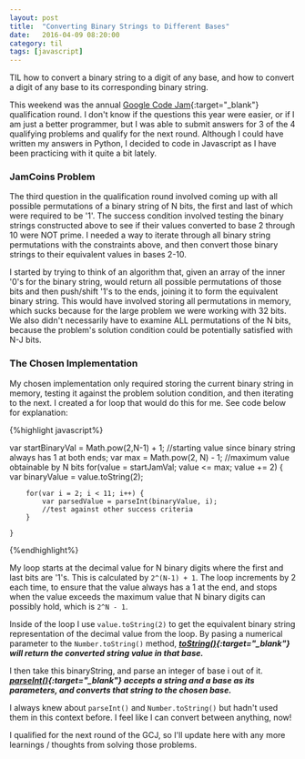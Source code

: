 ```yaml
---
layout: post
title:  "Converting Binary Strings to Different Bases"
date:   2016-04-09 08:20:00
category: til
tags: [javascript]
---
```


TIL how to convert a binary string to a digit of any base, and how to convert a digit of any base to its corresponding binary string.

This weekend was the annual [Google Code Jam][gcj]{:target="_blank"} qualification round. I don't know if the questions this year were easier, or if I am just a better programmer, but I was able to submit answers for 3 of the 4 qualifying problems and qualify for the next round. Although I could have written my answers in Python, I decided to code in Javascript as I have been practicing with it quite a bit lately.

### JamCoins Problem

The third question in the qualification round involved coming up with all possible permutations of a binary string of N bits, the first and last of which were required to be '1'. The success condition involved testing the binary strings constructed above to see if their values converted to base 2 through 10 were NOT prime. I needed a way to iterate through all binary string permutations with the constraints above, and then convert those binary strings to their equivalent values in bases 2-10.

I started by trying to think of an algorithm that, given an array of the inner '0's for the binary string, would return all possible permutations of those bits and then push/shift '1's to the ends, joining it to form the equivalent binary string. This would have involved storing all permutations in memory, which sucks because for the large problem we were working with 32 bits. We also didn't necessarily have to examine ALL permutations of the N bits, because the problem's solution condition could be potentially satisfied with N-J bits.

### The Chosen Implementation

My chosen implementation only required storing the current binary string in memory, testing it against the problem solution condition, and then iterating to the next. I created a for loop that would do this for me. See code below for explanation:

{%highlight javascript%}

var startBinaryVal = Math.pow(2,N-1) + 1; //starting value since binary string always has 1 at both ends;
	var max = Math.pow(2, N) - 1; //maximum value obtainable by N bits
	for(value = startJamVal; value <= max; value += 2) {
		var binaryValue = value.toString(2);

		for(var i = 2; i < 11; i++) {
			var parsedValue = parseInt(binaryValue, i);
			//test against other success criteria
		}

	}

{%endhighlight%}

My loop starts at the decimal value for N binary digits where the first and last bits are '1's. This is calculated by `2^(N-1) + 1`. The loop increments by 2 each time, to ensure that the value always has a 1 at the end, and stops when the value exceeds the maximum value that N binary digits can possibly hold, which is `2^N - 1`.

Inside of the loop I use `value.toString(2)` to get the equivalent binary string representation of the decimal value from the loop. By pasing a numerical parameter to the `Number.toString()` method, ***[toString()][toString]{:target="_blank"} will return the converted string value in that base.***

I then take this binaryString, and parse an integer of base i out of it. ***[parseInt()][parse]{:target="_blank"} accepts a string and a base as its parameters, and converts that string to the chosen base.***

I always knew about `parseInt()` and `Number.toString()` but hadn't used them in this context before. I feel like I can convert between anything, now!

I qualified for the next round of the GCJ, so I'll update here with any more learnings / thoughts from solving those problems.

[gcj]: https://code.google.com/codejam
[parse]: https://developer.mozilla.org/en-US/docs/Web/JavaScript/Reference/Global_Objects/parseInt
[toString]: https://developer.mozilla.org/en-US/docs/Web/JavaScript/Reference/Global_Objects/Number/toString
